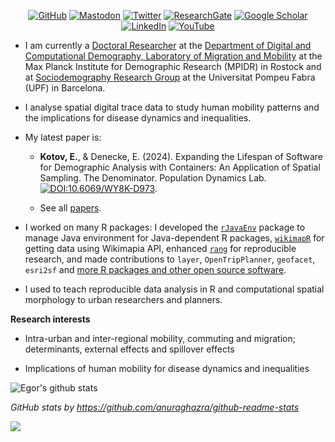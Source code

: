 <p align="center">
	<a href="https://github.com/e-kotov" target="_blank"><img src="https://img.shields.io/github/followers/e-kotov.svg?label=GitHub&style=for-the-badge&color=red" alt="GitHub"></a>
	  <a href="https://fediscience.org/@EgorKotov" target="_blank"><img src="https://img.shields.io/badge/-Mastodon-555555?style=for-the-badge&logo=mastodon&logoColor=white" alt="Mastodon" rel="me"></a>
  <a href="https://twitter.com/EgorKotov" target="_blank"><img src="https://img.shields.io/badge/-Twitter-555555?style=for-the-badge&logo=twitter&logoColor=white" alt="Twitter"></a>
  <a href="https://www.researchgate.net/profile/Egor_Kotov target="_blank""><img src="https://img.shields.io/badge/-ResearchGate-555555?style=for-the-badge&logo=researchgate&logoColor=white" alt="ResearchGate"></a>
  <a href="https://scholar.google.ru/citations?user=lZ2AXMAAAAAJ&hl=en" target="_blank"><img src="https://img.shields.io/badge/-Google Scholar-555555?style=for-the-badge&logo=google-scholar&logoColor=white" alt="Google Scholar"></a>
    <a href="https://www.linkedin.com/in/egorkotov/" target="_blank"><img src="https://img.shields.io/badge/LinkedIn-blue?style=for-the-badge&logo=linkedin&logoColor=grey" alt="LinkedIn"></a>
  <a href="http://youtube.com/c/EgorKotov" target="_blank"><img src="https://img.shields.io/badge/-YouTube-555555?style=for-the-badge&logo=youtube&logoColor=white" alt="YouTube"></a>	
</p>



- I am currently a <a href="https://www.demogr.mpg.de/en/about_us_6113/staff_directory_1899/egor_kotov_4279/" target="_blank">Doctoral Researcher</a> at the <a href="https://www.demogr.mpg.de/en/research_6120/digital_and_computational_demography_zagheni_11666/migration_and_mobility_11669/" target="_blank">Department of Digital and Computational Demography, Laboratory of Migration and Mobility</a> at the Max Planck Institute for Demographic Research (MPIDR) in Rostock and at <a href="https://www.upf.edu/web/demosoc" target="_blank">Sociodemography Research Group</a> at the Universitat Pompeu Fabra (UPF) in Barcelona.

- I analyse spatial digital trace data to study human mobility patterns and the implications for disease dynamics and inequalities.

- My latest paper is:

  - **Kotov, E.**, & Denecke, E. (2024). Expanding the Lifespan of Software for Demographic Analysis with Containers: An Application of Spatial Sampling. The Denominator. Population Dynamics Lab. <a href='https://dx.doi.org/10.6069/WY8K-D973' target="_blank">![DOI:10.6069/WY8K-D973](https://zenodo.org/badge/DOI/10.6069/WY8K-D973.svg)</a>.
  
  - See all [papers](research.html).

- I worked on many R packages: I developed the <a href="http://www.ekotov.pro/rJavaEnv/" target="_blank">`rJavaEnv`</a> package to manage Java environment for Java-dependent R packages, <a href="http://www.ekotov.pro/wikimapR/" target="_blank">`wikimapR`</a> for getting data using Wikimapia API, enhanced <a href="https://github.com/chainsawriot/rang" target="_blank">`rang`</a> for reproducible research, and made contributions to `layer`, `OpenTripPlanner`, `geofacet`, `esri2sf` and <a href="https://www.ekotov.pro/software.html" target="_blank">more R packages and other open source software</a>.

- I used to teach <a ref="https://www.ekotov.pro/about.html#teaching" target="_blank">reproducible data analysis in R and computational spatial morphology</a> to urban researchers and planners.

**Research interests**

- Intra-urban and inter-regional mobility, commuting and migration; determinants, external effects and spillover effects

- Implications of human mobility for disease dynamics and inequalities

<img src="https://github-readme-stats.vercel.app/api?username=e-kotov&count_private=true&show_icons=true&theme=swift&rank_icon=github&show=prs_merged_percentage" alt = "Egor's github stats">

<i>GitHub stats by <a href="https://github.com/anuraghazra/github-readme-stats" target="_blank">https://github.com/anuraghazra/github-readme-stats</a></i>


<img src="https://api.segment.io/v1/pixel/track?data=ewogICJ3cml0ZUtleSI6ICJsRDJyWm9Idk1PYzlTeHU3dkdXaDlNRGJCQjdwNndxdiIsCiAgInVzZXJJZCI6ICJ1c2VyXzEyMyIsCiAgImV2ZW50IjogIkVtYWlsIE9wZW5lZCIsCiAgInByb3BlcnRpZXMiOiB7CiAgICAic3ViamVjdCI6ICJUaGUgRWxlY3RyaWMgRGFpbHkiLAogICAgImVtYWlsIjogImphbmUua2ltQGV4YW1wbGUuY29tIgogIH0KfQ==">



